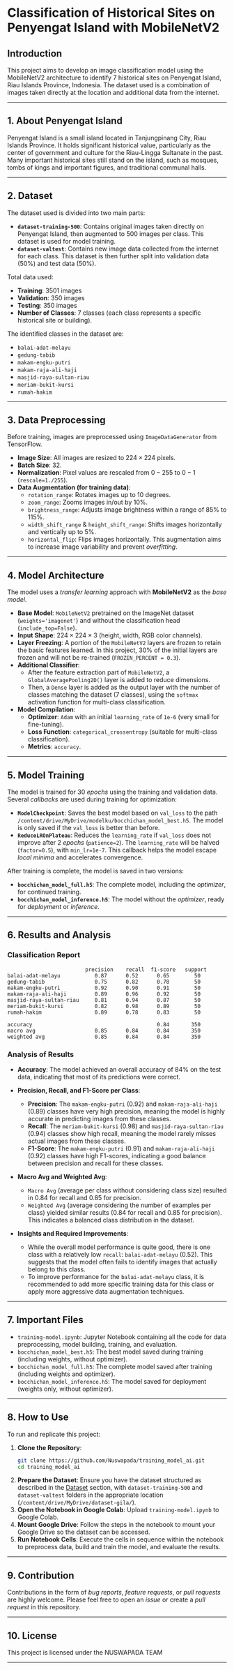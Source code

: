 # Classification of Historical Sites on Penyengat Island with MobileNetV2

## Introduction

This project aims to develop an image classification model using the MobileNetV2 architecture to identify 7 historical sites on Penyengat Island, Riau Islands Province, Indonesia. The dataset used is a combination of images taken directly at the location and additional data from the internet.

---

## 1. About Penyengat Island

Penyengat Island is a small island located in Tanjungpinang City, Riau Islands Province. It holds significant historical value, particularly as the center of government and culture for the Riau-Lingga Sultanate in the past. Many important historical sites still stand on the island, such as mosques, tombs of kings and important figures, and traditional communal halls.

---

## 2. Dataset

The dataset used is divided into two main parts:

* **`dataset-training-500`**: Contains original images taken directly on Penyengat Island, then augmented to 500 images per class. This dataset is used for model training.
* **`dataset-valtest`**: Contains new image data collected from the internet for each class. This dataset is then further split into validation data (50%) and test data (50%).

Total data used:
* **Training**: 3501 images
* **Validation**: 350 images
* **Testing**: 350 images
* **Number of Classes**: 7 classes (each class represents a specific historical site or building).

The identified classes in the dataset are:
* `balai-adat-melayu`
* `gedung-tabib`
* `makam-engku-putri`
* `makam-raja-ali-haji`
* `masjid-raya-sultan-riau`
* `meriam-bukit-kursi`
* `rumah-hakim`

---

## 3. Data Preprocessing

Before training, images are preprocessed using `ImageDataGenerator` from TensorFlow.

* **Image Size**: All images are resized to $224 \times 224$ pixels.
* **Batch Size**: $32$.
* **Normalization**: Pixel values are rescaled from $0-255$ to $0-1$ (`rescale=1./255`).
* **Data Augmentation (for training data)**:
    * `rotation_range`: Rotates images up to 10 degrees.
    * `zoom_range`: Zooms images in/out by 10%.
    * `brightness_range`: Adjusts image brightness within a range of 85% to 115%.
    * `width_shift_range` & `height_shift_range`: Shifts images horizontally and vertically up to 5%.
    * `horizontal_flip`: Flips images horizontally.
    This augmentation aims to increase image variability and prevent *overfitting*.

---

## 4. Model Architecture

The model uses a *transfer learning* approach with **MobileNetV2** as the *base model*.

* **Base Model**: `MobileNetV2` pretrained on the ImageNet dataset (`weights='imagenet'`) and without the classification head (`include_top=False`).
* **Input Shape**: $224 \times 224 \times 3$ (height, width, RGB color channels).
* **Layer Freezing**: A portion of the `MobileNetV2` layers are frozen to retain the basic features learned. In this project, 30% of the initial layers are frozen and will not be re-trained (`FROZEN_PERCENT = 0.3`).
* **Additional Classifier**:
    * After the feature extraction part of `MobileNetV2`, a `GlobalAveragePooling2D()` layer is added to reduce dimensions.
    * Then, a `Dense` layer is added as the output layer with the number of classes matching the dataset (7 classes), using the `softmax` activation function for multi-class classification.
* **Model Compilation**:
    * **Optimizer**: `Adam` with an initial `learning_rate` of `1e-6` (very small for fine-tuning).
    * **Loss Function**: `categorical_crossentropy` (suitable for multi-class classification).
    * **Metrics**: `accuracy`.

---

## 5. Model Training

The model is trained for 30 *epochs* using the training and validation data. Several *callbacks* are used during training for optimization:

* **`ModelCheckpoint`**: Saves the best model based on `val_loss` to the path `/content/drive/MyDrive/modelku/bocchichan_model_best.h5`. The model is only saved if the `val_loss` is better than before.
* **`ReduceLROnPlateau`**: Reduces the `learning_rate` if `val_loss` does not improve after 2 *epochs* (`patience=2`). The `learning_rate` will be halved (`factor=0.5`), with `min_lr=1e-7`. This callback helps the model escape *local minima* and accelerates convergence.

After training is complete, the model is saved in two versions:
* **`bocchichan_model_full.h5`**: The complete model, including the *optimizer*, for continued training.
* **`bocchichan_model_inference.h5`**: The model without the *optimizer*, ready for *deployment* or *inference*.

---

## 6. Results and Analysis

### Classification Report
```
                         precision    recall  f1-score   support
balai-adat-melayu           0.87      0.52      0.65        50
gedung-tabib                0.75      0.82      0.78        50
makam-engku-putri           0.92      0.90      0.91        50
makam-raja-ali-haji         0.89      0.96      0.92        50
masjid-raya-sultan-riau     0.81      0.94      0.87        50
meriam-bukit-kursi          0.82      0.98      0.89        50
rumah-hakim                 0.89      0.78      0.83        50

accuracy                                        0.84       350
macro avg                   0.85      0.84      0.84       350
weighted avg                0.85      0.84      0.84       350
```

### Analysis of Results

* **Accuracy**: The model achieved an overall accuracy of 84% on the test data, indicating that most of its predictions were correct.

* **Precision, Recall, and F1-Score per Class**:
    * **Precision**: The `makam-engku-putri` (0.92) and `makam-raja-ali-haji` (0.89) classes have very high precision, meaning the model is highly accurate in predicting images from these classes.
    * **Recall**: The `meriam-bukit-kursi` (0.98) and `masjid-raya-sultan-riau` (0.94) classes show high recall, meaning the model rarely misses actual images from these classes.
    * **F1-Score**: The `makam-engku-putri` (0.91) and `makam-raja-ali-haji` (0.92) classes have high F1-scores, indicating a good balance between precision and recall for these classes.

* **Macro Avg and Weighted Avg**:
    * `Macro Avg` (average per class without considering class size) resulted in 0.84 for recall and 0.85 for precision.
    * `Weighted Avg` (average considering the number of examples per class) yielded similar results (0.84 for recall and 0.85 for precision). This indicates a balanced class distribution in the dataset.

* **Insights and Required Improvements**:
    * While the overall model performance is quite good, there is one class with a relatively low `recall`: `balai-adat-melayu` (0.52). This suggests that the model often fails to identify images that actually belong to this class.
    * To improve performance for the `balai-adat-melayu` class, it is recommended to add more specific training data for this class or apply more aggressive data augmentation techniques.

---

## 7. Important Files

* `training-model.ipynb`: Jupyter Notebook containing all the code for data preprocessing, model building, training, and evaluation.
* `bocchichan_model_best.h5`: The best model saved during training (including weights, without optimizer).
* `bocchichan_model_full.h5`: The complete model saved after training (including weights and optimizer).
* `bocchichan_model_inference.h5`: The model saved for deployment (weights only, without optimizer).

---

## 8. How to Use

To run and replicate this project:

1.  **Clone the Repository**:
    ```bash
    git clone https://github.com/Nuswapada/training_model_ai.git
    cd training_model_ai
    ```
2.  **Prepare the Dataset**: Ensure you have the dataset structured as described in the [Dataset](#dataset) section, with `dataset-training-500` and `dataset-valtest` folders in the appropriate location (`/content/drive/MyDrive/dataset-gila/`).
3.  **Open the Notebook in Google Colab**: Upload `training-model.ipynb` to Google Colab.
4.  **Mount Google Drive**: Follow the steps in the notebook to mount your Google Drive so the dataset can be accessed.
5.  **Run Notebook Cells**: Execute the cells in sequence within the notebook to preprocess data, build and train the model, and evaluate the results.

---

## 9. Contribution

Contributions in the form of *bug reports*, *feature requests*, or *pull requests* are highly welcome. Please feel free to open an *issue* or create a *pull request* in this repository.

---

## 10. License

This project is licensed under the NUSWAPADA TEAM

---
